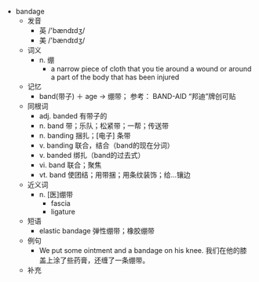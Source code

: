 - bandage
  - 发音
    - 英 /'bændɪdʒ/
    - 美 /'bændɪdʒ/
  - 词义
    - n. 绷
      - a narrow piece of cloth that you tie around a wound or around a part of the body that has been injured
  - 记忆
    - band(带子) ＋ age → 绷带； 参考： BAND-AID “邦迪”牌创可贴
  - 同根词
    - adj. banded 有带子的
    - n. band 带；乐队；松紧带；一帮；传送带
    - n. banding 捆扎；[电子] 条带
    - v. banding 联合，结合（band的现在分词）
    - v. banded 绑扎（band的过去式）
    - vi. band 联合；聚焦
    - vt. band 使团结；用带捆；用条纹装饰；给…镶边
  - 近义词
    - n. [医]绷带
      - fascia
      - ligature
  - 短语
    - elastic bandage 弹性绷带；橡胶绷带
  - 例句
    - We put some ointment and a bandage on his knee. 我们在他的膝盖上涂了些药膏，还缠了一条绷带。
  - 补充